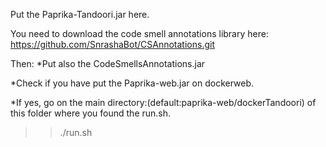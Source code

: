 Put the Paprika-Tandoori.jar here.

You need to download the code smell annotations library here:
https://github.com/SnrashaBot/CSAnnotations.git

Then:
*Put also the CodeSmellsAnnotations.jar

*Check if you have put the Paprika-web.jar on dockerweb.

*If yes, go on the main directory:(default:paprika-web/dockerTandoori) of this folder where you found the run.sh.

>> ./run.sh
